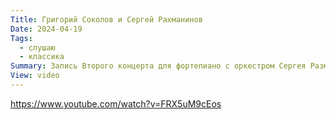 ```yaml
---
Title: Григорий Соколов и Сергей Рахманинов
Date: 2024-04-19
Tags:
  - слушаю
  - классика
Summary: Запись Второго концерта для фортепиано с оркестром Сергея Разманинова, Хельсинки, 1993 год
View: video
---
```


https://www.youtube.com/watch?v=FRX5uM9cEos

